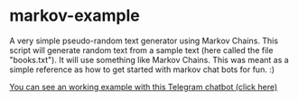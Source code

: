# markov-example
A very simple pseudo-random text generator using Markov Chains.
This script will generate random text from a sample text (here called the file "books.txt"). It will use something like Markov Chains. This was meant as a simple reference as how to get started with markov chat bots for fun. :)

[You can see an working example with this Telegram chatbot (click here)](https://telegram.me/delirious_woolf_bot)
